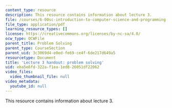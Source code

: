 ```yaml
---
content_type: resource
description: This resource contains information about lecture 3.
file: /courses/6-00sc-introduction-to-computer-science-and-programming-spring-2011/eba5e6fd322af1ea1ed826051df22062_MIT6_00SCS11_lec03.pdf
file_type: application/pdf
learning_resource_types: []
license: https://creativecommons.org/licenses/by-nc-sa/4.0/
ocw_type: OCWFile
parent_title: Problem Solving
parent_type: CourseSection
parent_uid: 3c3069d4-e0ed-fe69-ce4f-6de217d649a5
resourcetype: Document
title: 'Lecture 3 handout: problem solving'
uid: eba5e6fd-322a-f1ea-1ed8-26051df22062
video_files:
  video_thumbnail_file: null
video_metadata:
  youtube_id: null
---
```

This resource contains information about lecture 3.